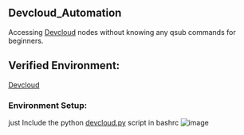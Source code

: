 ## Devcloud_Automation
Accessing [Devcloud](https://www.intel.com/content/www/us/en/developer/tools/devcloud/overview.html) nodes without knowing any qsub commands for beginners.

## Verified Environment:
[Devcloud](https://www.intel.com/content/www/us/en/developer/tools/devcloud/overview.html)

### Environment Setup:
just Include the python [devcloud.py](https://github.com/jaideepsai-narayan/Devcloud_Automation/blob/main/devcloud.py) script in bashrc
![image ](https://github.com/user-attachments/assets/6a5b9f59-5f07-46f8-b127-0af6808899f7)










